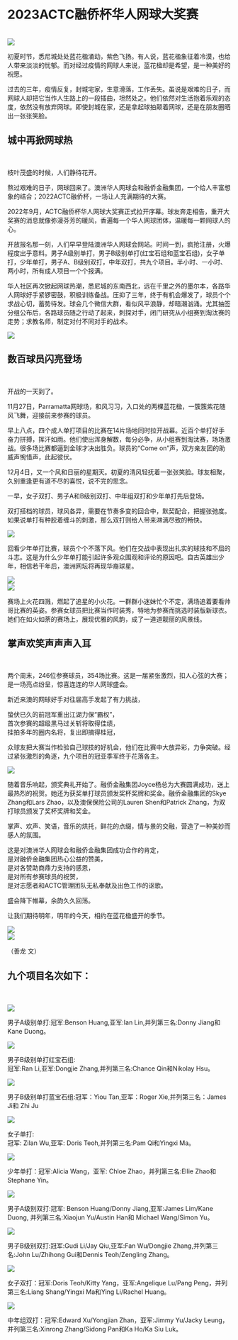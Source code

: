 <h1>2023ACTC融侨杯华人网球大奖赛</h1><br>
<img src="Picture1.png">
<p>初夏时节，悉尼城处处蓝花楹涌动，紫色飞扬。有人说，蓝花楹象征着冷漠，也给人带来淡淡的忧郁。而对经过疫情的网球人来说，蓝花楹却是希望，是一种美好的祝愿。</p>
<p>过去的三年，疫情反复，封城宅家，生意滑落，工作丢失。虽说是艰难的日子，而网球人却把它当作人生路上的一段插曲，坦然处之。他们依然对生活抱着乐观的态度，依然没有放弃网球。即使封城在家，还是拿起球拍颠着网球，还是在朋友圈晒出一张张笑脸。</p>

<h2>城中再掀网球热</h2><br>
<p>枝叶茂盛的时候，人们静待花开。</p>
<p>熬过艰难的日子，网球回来了。澳洲华人网球会和融侨金融集团，一个给人丰富想象的结合；2022ACTC融侨杯，一场让人充满期待的大赛。</p>
<p>2022年9月，ACTC融侨杯华人网球大奖赛正式拉开序幕。球友奔走相告，重开大奖赛的消息就像弥漫芬芳的暖风，香遍每一个华人网球团体，温暖每一颗网球人的心。</p>
<p>开放报名那一刻，人们早早登陆澳洲华人网球会网站。时间一到，疯抢注册，火爆程度出乎意料。男子A级别单打，男子B级别单打(红宝石组和蓝宝石组)，女子单打，少年单打，男子A、B级别双打，中年双打，共九个项目。半小时、一小时、两小时，所有成人项目一个个报满。</p>
<p>华人社区再次掀起网球热潮，悉尼城的东南西北，远在千里之外的墨尔本，各路华人网球好手紧锣密鼓，积极训练备战。压抑了三年，终于有机会爆发了，球员个个求战心切，蓄势待发。球会几个微信大群，看似风平浪静，却暗潮汹涌。尤其抽签分组公布后，各路球员随之行动了起来，刺探对手，闭门研究从小组赛到淘汰赛的走势；求教名师，制定对付不同对手的战术。<p>
<img src="Picture2.png"><br>

<h2>数百球员闪亮登场</h2><br>
<p>开战的一天到了。</p>
<p>11月27日，Parramatta网球场，和风习习，入口处的两棵蓝花楹，一簇簇紫花随风飞舞，迎接前来参赛的球员。</p>
<p>早上八点，四个成人单打项目的比赛在14片场地同时拉开战幕。近百个单打好手奋力拼搏，挥汗如雨。他们使出浑身解数，每分必争，从小组赛到淘汰赛，场场激战。很多场比赛都逼到金球才决出胜负。球员的“Come on”声，双方亲友团的助威声惋惜声，此起彼伏。</p>

<p>12月4日，又一个风和日丽的星期天。初夏的清风轻抚着一张张笑脸。球友相聚，久别重逢更有道不尽的喜悦，说不完的思念。</p>
<p>一早，女子双打、男子A和B级别双打、中年组双打和少年单打先后登场。</p>
<p>双打搭档的球员，球风各异，需要在节奏多变的回合中，默契配合，把握张弛度。如果说单打有种胶着缠斗的刺激，那么双打则给人带来淋漓尽致的畅快。</p>
<img src="Picture3.png"><br>

<p>回看少年单打比赛，球员个个不落下风。他们在交战中表现出扎实的球技和不屈的斗志。这是为什么少年单打能引起许多观众围观和评论的原因吧。自古英雄出少年，相信若干年后，澳洲网坛将再现华裔球星。</p>
<img src="Picture4.png"><br>
<img src="Picture5.png"><br>

<p>赛场上火花四溅，燃起了追星的小火花。一群群小迷妹忙个不定，满场追着要看帅哥比赛的英姿。参赛女球员把比赛当作时装秀，特地为参赛而挑选时装版新球衣。她们在如火如荼的赛场上，展现优雅的风韵，成了一道道靓丽的风景线。</p>

<h2>掌声欢笑声声声入耳</h2><br>
<p>两个周末，246位参赛球员，354场比赛。这是一届紧张激烈，扣人心弦的大赛；是一场亮点纷呈，惊喜连连的华人网球盛会。</p>
<p>新近来澳的网球好手对往届高手发起了有力挑战，</p>
蛰伏已久的前冠军重出江湖力保“霸权”，<br>
首次参赛的超级黑马过关斩将取得佳绩， <br>
挂拍多年的圈内名将，复出即摘得桂冠，</p>

<p>众球友把大赛当作检验自己球技的好机会，他们在比赛中大放异彩，力争突破。经过紧张激烈的角逐，九个项目的冠亚季军终于花落各主。</p>
<img src="Picture6.png"><br>
<p>随着音乐响起，颁奖典礼开始了。融侨金融集团Joyce杨总为大赛圆满成功，送上最热烈的祝贺。她还为获奖单打球员颁发奖杯奖牌和奖金。融侨金融集团的Skye Zhang和Lars Zhao，以及澳保保险公司的Lauren Shen和Patrick Zhang，为双打球员颁发了奖杯奖牌和奖金。</p>

<p>掌声、欢声、笑语，音乐的烘托，鲜花的点缀，情与景的交融，营造了一种美妙而感人的氛围。</p>
<p>这是对澳洲华人网球会和融侨金融集团成功合作的肯定，<br>
是对融侨金融集团热心公益的赞美，<br>
是对各赞助商鼎力支持的感恩，<br>
是对所有参赛球员的祝贺，<br>
是对志愿者和ACTC管理团队无私奉献及出色工作的讴歌。</p>

<p>盛会降下帷幕，余韵久久回荡。</p>
<p>让我们期待明年，明年的今天，相约在蓝花楹盛开的季节。</p>
<img src="Picture7.png"><br>
<img src="Picture8.png"><br>


<p>（善龙 文）</p>

<h2>九个项目名次如下：</h2><br><br>
<img src="Picture9.png"><br>
<p>男子A级别单打:冠军:Benson Huang,亚军:Ian Lin,并列第三名:Donny Jiang和Kane Duong。</p>
<img src="Picture10.png"><br>
<p>男子B级别单打红宝石组:<br>
冠军:Ran Li,亚军:Dongjie Zhang,并列第三名:Chance Qin和Nikolay Hsu。</p>
<img src="Picture11.png"><br>
<p>男子B级别单打蓝宝石组:冠军：Yiou Tan,亚军：Roger Xie,并列第三名：James Ji和 Zhi Ju </p>
<img src="Picture12.png"><br>
<p>女子单打:<br>
冠军: Zilan Wu,亚军: Doris Teoh,并列第三名:Pam Qi和Yingxi Ma。</p>
<img src="Picture13.png"><br>
<p>少年单打：冠军:Alicia Wang，亚军: Chloe Zhao，并列第三名:Ellie Zhao和Stephane Yin。</p>
<img src="Picture14.png"><br>
<p>男子A级别双打:冠军: Benson Huang/Donny Jiang,亚军:James Lim/Kane Duong, 并列第三名:Xiaojun Yu/Austin Han和 Michael Wang/Simon Yu。</p>
<img src="Picture15.png"><br>
<p>男子B级别双打:冠军:Gudi Li/Jay Qiu,亚军:Fan Wu/Dongjie Zhang,并列第三名:John Lu/Zhihong Gui和Dennis Teoh/Zengling Zhang。</p>
<img src="Picture16.png"><br>
<p>女子双打：冠军:Doris Teoh/Kitty Yang，亚军:Angelique Lu/Pang Peng，并列第三名:Liang Shang/Yingxi Ma和Ying Li/Rachel Huang。</p>
<img src="Picture17.png"><br>
<p>中年组双打：冠军:Edward Xu/Yongjian Zhan，亚军:Jimmy Yu/Jacky Leung，并列第三名:Xinrong Zhang/Sidong Pan和Ka Ho/Ka Siu Luk。</p>

